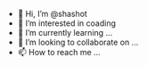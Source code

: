 - 👋 Hi, I’m @shashot
- 👀 I’m interested in coading 
- 🌱 I’m currently learning ...
- 💞️ I’m looking to collaborate on ...
- 📫 How to reach me ...

<!---
shashot/shashot is a ✨ special ✨ repository because its `README.md` (this file) appears on your GitHub profile.
You can click the Preview link to take a look at your changes.
--->
